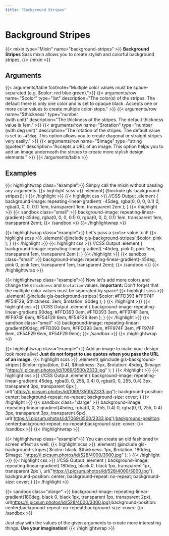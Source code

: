 ```yaml
---
title: "Background Stripes"
---
```


# Background Stripes

{{< mixin type="Mixin" name="background-stripes" >}}
**Background Stripes** Sass mixin allows you to create stylish and colorful background stripes.
{{< /mixin >}}

## Arguments

{{< arguments/table footnote="Multiple color values must be space-separated (e.g. $color: red blue green).">}}
    {{< arguments/row name="$color" type="list" description="The color(s) of the stripes. The default there is only one color and is set to opaque black. Accepts one or more color values to create multiple color-stops." >}}
    {{< arguments/row name="$thickness" type="number<br/>(with unit)" description="The thickness of the stripes. The default thickness value is 1em." >}}
    {{< arguments/row name="$rotation" type="number</br>(with deg unit)" description="The rotation of the stripes. The default value is set to `-45deg`. This option allows you to create diagonal or straight stripes very easily." >}}
    {{< arguments/row name="$image" type="string<br/>(quoted)" description="Accepts a URL of an image. This option helps you to add an image underneath the stripes to create more stylish design elements." >}}
{{< /arguments/table >}}

## Examples

{{< highlightwrap class="example">}}
Simply call the mixin without passing any arguments.
{{< highlight scss >}}
.element{
    @include gls-background-stripes();
}
{{< /highlight >}}
{{< highlight css >}}
//CSS Output
.element {
    background-image: repeating-linear-gradient(
        -45deg, 
        rgba(0, 0, 0, 0.1) 0, 
        rgba(0, 0, 0, 0.1) 1em, 
        transparent 1em, 
        transparent 2em
    );
}
{{< /highlight >}}
{{< sandbox class="small" >}}
background-image: repeating-linear-gradient(-45deg, rgba(0, 0, 0, 0.1) 0, rgba(0, 0, 0, 0.1) 1em, transparent 1em, transparent 2em);
{{< /sandbox >}}
{{< /highlightwrap >}}

{{< highlightwrap class="example">}}
Let's pass a `$color` value to it!
{{< highlight scss >}}
.element{
    @include gls-background-stripes(
        $color: pink
    );
}
{{< /highlight >}}
{{< highlight css >}}
//CSS Output
.element {
    background-image: repeating-linear-gradient(
        -45deg, 
        pink 0, 
        pink 1em, 
        transparent 1em, 
        transparent 2em
    );
}
{{< /highlight >}}
{{< sandbox class="small" >}}
background-image: repeating-linear-gradient(-45deg, pink 0, pink 1em, transparent 1em, transparent 2em);
{{< /sandbox >}}
{{< /highlightwrap >}}

{{< highlightwrap class="example">}}
Now let's add more colors and change the `$thickness` and `$rotation` values. **Important:** Don't forget that the multiple color values must be seperated by space!
{{< highlight scss >}}
.element{
    @include gls-background-stripes(
        $color: #FFD393 #FF974F #F54F29,
        $thickness: 3em,
        $rotation: 90deg
    );
}
{{< /highlight >}}
{{< highlight css >}}
//CSS Output
.element {
    background-image: repeating-linear-gradient(
        90deg, 
        #FFD393 0em, 
        #FFD393 3em, 
        #FF974F 3em, 
        #FF974F 6em, 
        #F54F29 6em, 
        #F54F29 9em
    );
}
{{< /highlight >}}
{{< sandbox class="small" >}}
background-image: repeating-linear-gradient(90deg, #FFD393 0em, #FFD393 3em, #FF974F 3em, #FF974F 6em, #F54F29 6em, #F54F29 9em);
{{< /sandbox >}}
{{< /highlightwrap >}}

{{< highlightwrap class="example">}}
Add an image to make your design look more alive! **Just do not forget to use quotes when you pass the URL of an image.**
{{< highlight scss >}}
.element{
    @include gls-background-stripes(
        $color: rgba(blue, 0.4),
        $thickness: 3px,
        $rotation: 45deg,
        $image: "https://i.picsum.photos/id/1069/3500/2333.jpg"
    );
}
{{< /highlight >}}
{{< highlight css >}}
//CSS Output
.element {
    background-image: repeating-linear-gradient(
        45deg, 
        rgba(0, 0, 255, 0.4) 0, 
        rgba(0, 0, 255, 0.4) 3px, 
        transparent 3px, transparent 6px
    ), url("https://i.picsum.photos/id/1069/3500/2333.jpg");
    background-position: center;
    background-repeat: no-repeat;
    background-size: cover;
}
{{< /highlight >}}
{{< sandbox class="xlarge" >}}
background-image: repeating-linear-gradient(45deg, rgba(0, 0, 255, 0.4) 0, rgba(0, 0, 255, 0.4) 3px, transparent 3px, transparent 6px), url('https://i.picsum.photos/id/1069/3500/2333.jpg');background-position: center;background-repeat: no-repeat;background-size: cover;
{{< /sandbox >}}
{{< /highlightwrap >}}

{{< highlightwrap class="example">}}
You can create an old fashioned tv screen effect as well.
{{< highlight scss >}}
.element{
    @include gls-background-stripes(
        $color: black,
        $thickness: 1px,
        $rotation: 180deg,
        $image: "https://i.picsum.photos/id/528/4000/3000.jpg"
    );
}
{{< /highlight >}}
{{< highlight css >}}
//CSS Output
.element {
    background-image: repeating-linear-gradient(
        180deg, 
        black 0, 
        black 1px, 
        transparent 1px, 
        transparent 2px
    ), url("https://i.picsum.photos/id/528/4000/3000.jpg");
    background-position: center;
    background-repeat: no-repeat;
    background-size: cover;
}
{{< /highlight >}}

{{< sandbox class="xlarge" >}}
background-image: repeating-linear-gradient(180deg, black 0, black 1px, transparent 1px, transparent 2px), url(https://i.picsum.photos/id/528/4000/3000.jpg);background-position: center;background-repeat: no-repeat;background-size: cover;
{{< /sandbox >}}

Just play with the values of the given arguments to create more interesting things. **Use your imagination!**
{{< /highlightwrap >}}






